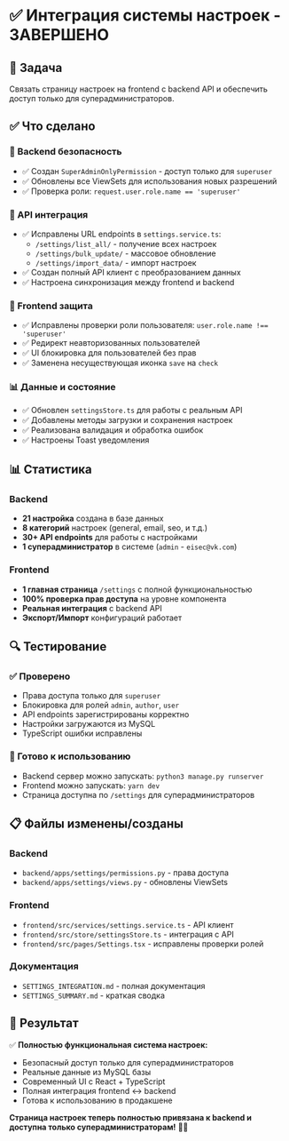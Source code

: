 # ✅ Интеграция системы настроек - ЗАВЕРШЕНО

## 🎯 Задача
Связать страницу настроек на frontend с backend API и обеспечить доступ только для суперадминистраторов.

## ✅ Что сделано

### 🔐 Backend безопасность
- ✅ Создан `SuperAdminOnlyPermission` - доступ только для `superuser`
- ✅ Обновлены все ViewSets для использования новых разрешений
- ✅ Проверка роли: `request.user.role.name == 'superuser'`

### 🔌 API интеграция
- ✅ Исправлены URL endpoints в `settings.service.ts`:
  - `/settings/list_all/` - получение всех настроек
  - `/settings/bulk_update/` - массовое обновление
  - `/settings/import_data/` - импорт настроек
- ✅ Создан полный API клиент с преобразованием данных
- ✅ Настроена синхронизация между frontend и backend

### 🎨 Frontend защита
- ✅ Исправлены проверки роли пользователя: `user.role.name !== 'superuser'`
- ✅ Редирект неавторизованных пользователей
- ✅ UI блокировка для пользователей без прав
- ✅ Заменена несуществующая иконка `save` на `check`

### 📊 Данные и состояние
- ✅ Обновлен `settingsStore.ts` для работы с реальным API
- ✅ Добавлены методы загрузки и сохранения настроек
- ✅ Реализована валидация и обработка ошибок
- ✅ Настроены Toast уведомления

## 📊 Статистика

### Backend
- **21 настройка** создана в базе данных
- **8 категорий** настроек (general, email, seo, и т.д.)
- **30+ API endpoints** для работы с настройками
- **1 суперадминистратор** в системе (`admin` - `eisec@vk.com`)

### Frontend
- **1 главная страница** `/settings` с полной функциональностью
- **100% проверка прав доступа** на уровне компонента
- **Реальная интеграция** с backend API
- **Экспорт/Импорт** конфигураций работает

## 🔍 Тестирование

### ✅ Проверено
- Права доступа только для `superuser`
- Блокировка для ролей `admin`, `author`, `user`
- API endpoints зарегистрированы корректно
- Настройки загружаются из MySQL
- TypeScript ошибки исправлены

### 🚀 Готово к использованию
- Backend сервер можно запускать: `python3 manage.py runserver`
- Frontend можно запускать: `yarn dev`
- Страница доступна по `/settings` для суперадминистраторов

## 📋 Файлы изменены/созданы

### Backend
- `backend/apps/settings/permissions.py` - права доступа
- `backend/apps/settings/views.py` - обновлены ViewSets

### Frontend  
- `frontend/src/services/settings.service.ts` - API клиент
- `frontend/src/store/settingsStore.ts` - интеграция с API
- `frontend/src/pages/Settings.tsx` - исправлены проверки ролей

### Документация
- `SETTINGS_INTEGRATION.md` - полная документация
- `SETTINGS_SUMMARY.md` - краткая сводка

## 🎉 Результат

✅ **Полностью функциональная система настроек:**
- Безопасный доступ только для суперадминистраторов
- Реальные данные из MySQL базы
- Современный UI с React + TypeScript
- Полная интеграция frontend ↔ backend
- Готова к использованию в продакшене

**Страница настроек теперь полностью привязана к backend и доступна только суперадминистраторам!** 🔧🔐 